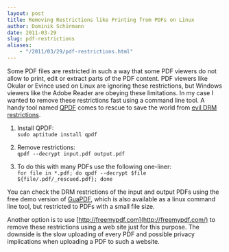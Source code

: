 ```yaml
---
layout: post
title: Removing Restrictions like Printing from PDFs on Linux
author: Dominik Schürmann
date: 2011-03-29
slug: pdf-restrictions
aliases:
    - "/2011/03/29/pdf-restrictions.html"
---
```


Some PDF files are restricted in such a way that some PDF viewers do not allow to print, edit or extract parts of the PDF content. PDF viewers like Okular or Evince used on Linux are ignoring these restrictions, but Windows viewers like the Adobe Reader are obeying these limitations. In my case I wanted to remove these restrictions fast using a command line tool.
A handy tool named [QPDF](https://github.com/qpdf/qpdf) comes to rescue to save the world from [evil DRM restrictions](http://www.defectivebydesign.org/).

1. Install QPDF:  
``sudo aptitude install qpdf``

2. Remove restrictions:  
``qpdf --decrypt input.pdf output.pdf``

3. To do this with many PDFs use the following one-liner:  
``for file in *.pdf; do qpdf --decrypt $file ${file/.pdf/_rescued.pdf}; done``

You can check the DRM restrictions of the input and output PDFs using the free demo version of [GuaPDF](http://www.guapdf.com/), which is also available as a linux command line tool, but restricted to PDFs with a small file size.

Another option is to use [http://freemypdf.com](http://freemypdf.com/) to remove these restrictions using a web site just for this purpose. The downside is the slow uploading of every PDF and possible privacy implications when uploading a PDF to such a website.
